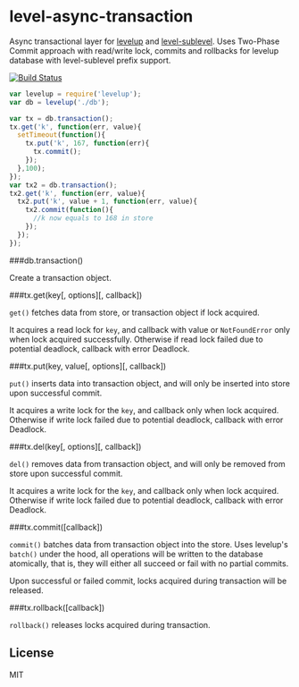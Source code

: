 # level-async-transaction

Async transactional layer for [levelup](https://github.com/rvagg/node-levelup) and [level-sublevel](https://github.com/dominictarr/level-sublevel). 
Uses Two-Phase Commit approach with read/write lock, commits and rollbacks for levelup database with level-sublevel prefix support.

[![Build Status](https://travis-ci.org/cshum/level-async-transaction.svg?branch=master)](https://travis-ci.org/cshum/level-async-transaction)

```Javascript
var levelup = require('levelup');
var db = levelup('./db');

var tx = db.transaction();
tx.get('k', function(err, value){
  setTimeout(function(){
    tx.put('k', 167, function(err){
      tx.commit();
    });
  },100);
});
var tx2 = db.transaction();
tx2.get('k', function(err, value){
  tx2.put('k', value + 1, function(err, value){
    tx2.commit(function(){
      //k now equals to 168 in store
    });
  });
});
```

###db.transaction()

Create a transaction object.

###tx.get(key[, options][, callback])

`get()` fetches data from store, or transaction object if lock acquired. 

It acquires a read lock for `key`, and callback with value or `NotFoundError` only when lock acquired successfully. 
Otherwise if read lock failed due to potential deadlock, callback with error Deadlock.

###tx.put(key, value[, options][, callback])

`put()` inserts data into transaction object, 
and will only be inserted into store upon successful commit. 

It acquires a write lock for the `key`, and callback only when lock acquired.
Otherwise if write lock failed due to potential deadlock, callback with error Deadlock.

###tx.del(key[, options][, callback])

`del()` removes data from transaction object, 
and will only be removed from store upon successful commit. 

It acquires a write lock for the `key`, and callback only when lock acquired.
Otherwise if write lock failed due to potential deadlock, callback with error Deadlock.

###tx.commit([callback])

`commit()` batches data from transaction object into the store.
Uses levelup's `batch()` under the hood, 
all operations will be written to the database atomically, that is, they will either all succeed or fail with no partial commits.

Upon successful or failed commit, locks acquired during transaction will be released.

###tx.rollback([callback])

`rollback()` releases locks acquired during transaction.

## License

MIT
